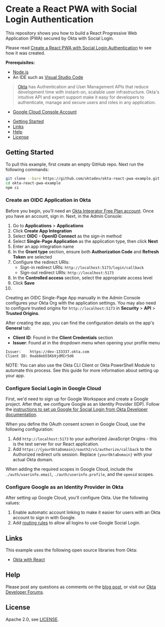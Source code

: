 # Create a React PWA with Social Login Authentication

This repository shows you how to build a React Progressive Web Application (PWA) secured by Okta with Social Login.

Please read [Create a React PWA with Social Login Authentication][blog] to see how it was created.

**Prerequisites:**

- [Node.js](https://nodejs.org/en/)
- An IDE such as [Visual Studio Code](https://code.visualstudio.com/)
> [Okta](https://developer.okta.com/) has Authentication and User Management APIs that reduce development time with instant-on, scalable user infrastructure. Okta's intuitive API and expert support make it easy for developers to authenticate, manage and secure users and roles in any application.
- [Google Cloud Console Account](https://console.cloud.google.com/)

* [Getting Started](#getting-started)
* [Links](#links)
* [Help](#help)
* [License](#license)

## Getting Started

To pull this example, first create an empty GitHub repo.  Next run the following commands:

```bash
git clone --bare https://github.com/oktadev/okta-react-pwa-example.git
cd okta-react-pwa-example
npm ci
```

### Create an OIDC Application in Okta

Before you begin, you’ll need an [Okta Integrator Free Plan account](https://developer.okta.com/login). Once you have an account, sign in. Next, in the Admin Console:

1. Go to **Applications** > **Applications**
2. Click **Create App Integration**
3. Select **OIDC - OpenID Connect** as the sign-in method
4. Select **Single-Page Application** as the application type, then click **Next**
5. Enter an app integration name
6. In the **Grant type** section, ensure both **Authorization Code** and **Refresh Token** are selected
7. Configure the redirect URIs:
     * Sign-in redirect URIs: `http://localhost:5173/login/callback`
     * Sign-out redirect URIs: `http://localhost:5173`
8. In the **Controlled access** section, select the appropriate access level
9. Click **Save**
10. 

Creating an OIDC Single-Page App manually in the Admin Console configures your Okta Org with the application settings. You may also need to configure trusted origins for `http://localhost:5173` in **Security** > **API** > **Trusted Origins**.

After creating the app, you can find the configuration details on the app's **General** tab:

  * **Client ID**: Found in the **Client Credentials** section
  * **Issuer**: Found at in the dropdown menu when opening your profile menu

```
Issuer:    https://dev-133337.okta.com
Client ID: 0oab8eb55Kb9jdMIr5d6
```

NOTE: You can also use the Okta CLI Client or Okta PowerShell Module to automate this process. See this guide for more information about setting up your app.

### Configure Social Login in Google Cloud

First, we'd need to sign up for Google Workspace and create a Google project. After that, we configure Google as an Identity Provider (IDP). Follow the [instructions to set up Google for Social Login from Okta Developer documentation](https://developer.okta.com/docs/guides/social-login/google/main/).

When you define the OAuth consent screen in Google Cloud, use the following configuration:
  1. Add `http://localhost:5173` to your authorized JavaScript Origins - this is the test server for our React application.
  2. Add `https://{yourOktaDomain}/oauth2/v1/authorize/callback` to the Authorized redirect urls session. Replace `{yourOktaDomain}` with your actual Okta domain.

When adding the required scopes in Google Cloud, include the `./auth/userinfo.email`, `./auth/userinfo.profile`, and the `openid` scopes.


### Configure Google as an Identity Provider in Okta

After setting up Google Cloud, you'll configure Okta. Use the following values:
1. Enable automatic account linking to make it easier for users with an Okta account to sign in with Google. 
2. Add [routing rules](https://help.okta.com/en-us/content/topics/security/configure-routing-rules.htm?) to allow all logins to use Google Social Login.

## Links

This example uses the following open source libraries from Okta:

* [Okta with React](https://developer.okta.com/code/react/)

## Help

Please post any questions as comments on the [blog post][blog], or visit our [Okta Developer Forums](https://devforum.okta.com/).

## License

Apache 2.0, see [LICENSE](LICENSE).

[blog]: https://developer.okta.com/blog/2025/07/22/react-pwa
